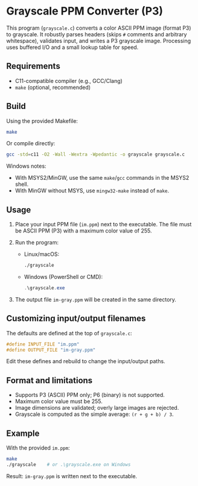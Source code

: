 # Grayscale PPM Converter (P3)

This program (`grayscale.c`) converts a color ASCII PPM image (format P3) to grayscale. It robustly parses headers (skips `#` comments and arbitrary whitespace), validates input, and writes a P3 grayscale image. Processing uses buffered I/O and a small lookup table for speed.

## Requirements
- C11-compatible compiler (e.g., GCC/Clang)
- `make` (optional, recommended)

## Build

Using the provided Makefile:

```bash
make
```

Or compile directly:

```bash
gcc -std=c11 -O2 -Wall -Wextra -Wpedantic -o grayscale grayscale.c
```

Windows notes:
- With MSYS2/MinGW, use the same `make`/`gcc` commands in the MSYS2 shell.
- With MinGW without MSYS, use `mingw32-make` instead of `make`.

## Usage
1. Place your input PPM file (`im.ppm`) next to the executable. The file must be ASCII PPM (P3) with a maximum color value of 255.
2. Run the program:

   - Linux/macOS:
     ```bash
     ./grayscale
     ```
   - Windows (PowerShell or CMD):
     ```powershell
     .\grayscale.exe
     ```

3. The output file `im-gray.ppm` will be created in the same directory.

## Customizing input/output filenames
The defaults are defined at the top of `grayscale.c`:

```c
#define INPUT_FILE "im.ppm"
#define OUTPUT_FILE "im-gray.ppm"
```

Edit these defines and rebuild to change the input/output paths.

## Format and limitations
- Supports P3 (ASCII) PPM only; P6 (binary) is not supported.
- Maximum color value must be 255.
- Image dimensions are validated; overly large images are rejected.
- Grayscale is computed as the simple average: `(r + g + b) / 3`.

## Example
With the provided `im.ppm`:

```bash
make
./grayscale    # or .\grayscale.exe on Windows
```

Result: `im-gray.ppm` is written next to the executable.


